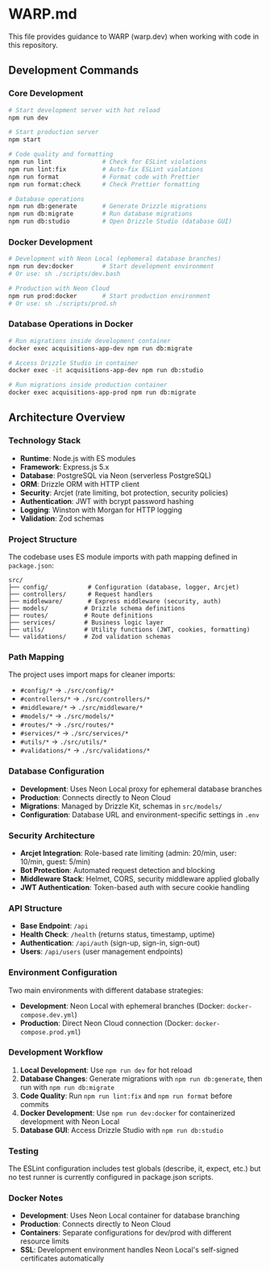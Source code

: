 # WARP.md

This file provides guidance to WARP (warp.dev) when working with code in this repository.

## Development Commands

### Core Development
```bash
# Start development server with hot reload
npm run dev

# Start production server
npm start

# Code quality and formatting
npm run lint              # Check for ESLint violations
npm run lint:fix          # Auto-fix ESLint violations
npm run format            # Format code with Prettier
npm run format:check      # Check Prettier formatting

# Database operations
npm run db:generate       # Generate Drizzle migrations
npm run db:migrate        # Run database migrations
npm run db:studio         # Open Drizzle Studio (database GUI)
```

### Docker Development
```bash
# Development with Neon Local (ephemeral database branches)
npm run dev:docker        # Start development environment
# Or use: sh ./scripts/dev.bash

# Production with Neon Cloud
npm run prod:docker       # Start production environment
# Or use: sh ./scripts/prod.sh
```

### Database Operations in Docker
```bash
# Run migrations inside development container
docker exec acquisitions-app-dev npm run db:migrate

# Access Drizzle Studio in container
docker exec -it acquisitions-app-dev npm run db:studio

# Run migrations inside production container
docker exec acquisitions-app-prod npm run db:migrate
```

## Architecture Overview

### Technology Stack
- **Runtime**: Node.js with ES modules
- **Framework**: Express.js 5.x
- **Database**: PostgreSQL via Neon (serverless PostgreSQL)
- **ORM**: Drizzle ORM with HTTP client
- **Security**: Arcjet (rate limiting, bot protection, security policies)
- **Authentication**: JWT with bcrypt password hashing
- **Logging**: Winston with Morgan for HTTP logging
- **Validation**: Zod schemas

### Project Structure
The codebase uses ES module imports with path mapping defined in `package.json`:

```
src/
├── config/           # Configuration (database, logger, Arcjet)
├── controllers/      # Request handlers
├── middleware/       # Express middleware (security, auth)
├── models/          # Drizzle schema definitions
├── routes/          # Route definitions
├── services/        # Business logic layer
├── utils/           # Utility functions (JWT, cookies, formatting)
└── validations/     # Zod validation schemas
```

### Path Mapping
The project uses import maps for cleaner imports:
- `#config/*` → `./src/config/*`
- `#controllers/*` → `./src/controllers/*`
- `#middleware/*` → `./src/middleware/*`
- `#models/*` → `./src/models/*`
- `#routes/*` → `./src/routes/*`
- `#services/*` → `./src/services/*`
- `#utils/*` → `./src/utils/*`
- `#validations/*` → `./src/validations/*`

### Database Configuration
- **Development**: Uses Neon Local proxy for ephemeral database branches
- **Production**: Connects directly to Neon Cloud
- **Migrations**: Managed by Drizzle Kit, schemas in `src/models/`
- **Configuration**: Database URL and environment-specific settings in `.env`

### Security Architecture
- **Arcjet Integration**: Role-based rate limiting (admin: 20/min, user: 10/min, guest: 5/min)
- **Bot Protection**: Automated request detection and blocking
- **Middleware Stack**: Helmet, CORS, security middleware applied globally
- **JWT Authentication**: Token-based auth with secure cookie handling

### API Structure
- **Base Endpoint**: `/api`
- **Health Check**: `/health` (returns status, timestamp, uptime)
- **Authentication**: `/api/auth` (sign-up, sign-in, sign-out)
- **Users**: `/api/users` (user management endpoints)

### Environment Configuration
Two main environments with different database strategies:
- **Development**: Neon Local with ephemeral branches (Docker: `docker-compose.dev.yml`)
- **Production**: Direct Neon Cloud connection (Docker: `docker-compose.prod.yml`)

### Development Workflow
1. **Local Development**: Use `npm run dev` for hot reload
2. **Database Changes**: Generate migrations with `npm run db:generate`, then run with `npm run db:migrate`
3. **Code Quality**: Run `npm run lint:fix` and `npm run format` before commits
4. **Docker Development**: Use `npm run dev:docker` for containerized development with Neon Local
5. **Database GUI**: Access Drizzle Studio with `npm run db:studio`

### Testing
The ESLint configuration includes test globals (describe, it, expect, etc.) but no test runner is currently configured in package.json scripts.

### Docker Notes
- **Development**: Uses Neon Local container for database branching
- **Production**: Connects directly to Neon Cloud
- **Containers**: Separate configurations for dev/prod with different resource limits
- **SSL**: Development environment handles Neon Local's self-signed certificates automatically